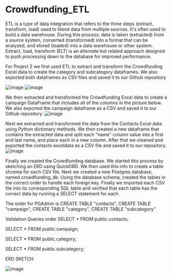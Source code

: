 # Crowdfunding_ETL
ETL is a type of data integration that refers to the three steps (extract, transform, load) used to
blend data from multiple sources. It's often used to build a data warehouse. During this process, 
data is taken (extracted) from a source system, converted (transformed) into a format that can be 
analyzed, and stored (loaded) into a data warehouse or other system. Extract, load, transform (ELT) 
is an alternate but related approach designed to push processing down to the database for improved 
performance. 

For Project 2 we first used ETL to extract and transform the Crowdfunding Excel data to create the 
category and subcategory dataframes. We also exported both dataframes as CSV files and saved it to our Github repository

![image](https://user-images.githubusercontent.com/119881903/227382913-7abfc22d-6668-43e6-8de0-c823597c6322.png)
![image](https://user-images.githubusercontent.com/119881903/227382991-967da422-c2d6-4fdc-b9bc-1c7402b79cb5.png)

We then extracted and transformed the Crowdfunding Excel data to create a campaign DataFrame
that includes all of the columns in the picture below. We also exported the campaign dataframe as a CSV and saved it to our Github repository.
![image](https://user-images.githubusercontent.com/119881903/227383349-038262e4-d867-45a3-ae81-c0aae95d8e76.png)

Next we extracted and transformed the data from the Contacts Excel data using Python dictionary methods. We then created a new dataframe that contains the extracted data and
split each "name" column value into a first and last name, and place each in a new column.
After that we cleaned and exported the contacts exceldata as a CSV file and saved it to our repository.
![image](https://user-images.githubusercontent.com/119881903/227383998-ccd198fe-92c1-4f69-83ba-361792c95c49.png)

Finally we created the Crowdfunding database. We started this process by sketching an ERD using QuickDBD. We then used this info to create a table shcema for each CSV file. Next we created a new Postgres database, named crowdfunding_db. Using the database schema, created the tables in the correct order to handle each foreign key. Finally we imported each CSV file into its corresponding SQL table and verified that each table has the correct data by running a SELECT statement for each.

The order for PGAdmin is CREATE TABLE "contacts", CREATE TABLE "campaign", CREATE TABLE "category",
CREATE TABLE "subcategory"

Validation Queries order
SELECT *
FROM public.contacts;

SELECT *
FROM public.campaign;

SELECT *
FROM public.category;

SELECT *
FROM public.subcategory;

ERD SKETCH

![image](https://user-images.githubusercontent.com/119881903/227384766-82d52f0a-1566-4f52-9205-35da5277f289.png)


